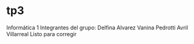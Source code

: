 # tp3
Informática 1
Integrantes del grupo:
Delfina Alvarez
Vanina Pedrotti
Avril Villarreal
Listo para corregir

